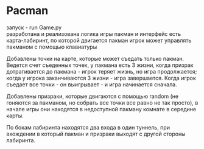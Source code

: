 # Pacman
запуск - run Game.py  
разработана и реализована логика игры пакман и интерфейс 
есть карта-лабиринт, по которой двигается пакман
игрок может управлять пакманом с помощью клавиатуры

Добавлены точки на карте, которые может съедать только пакман.
Ведется счет съеденных точек, у пакмана есть 3 жизни,
когда призрак дотрагивается до пакмана - игрок теряет жизнь, но игра продолжается;
когда у игрока заканчиваются 3 жизни - игра завершается.
Когда игрок съедает все точки - он выигрывает - и игра начинается сначала.

Добавлены призраки, которые двигаются с помощью random
(не гоняются за пакманом, но собрать все точки все равно не так просто),
в начале игры они находятся в недоступной пакману комнате в середине карты.

По бокам лабиринта находятся два входа в один туннель, 
при вхождении в который пакман и призраки выходят с другой стороны лабиринта.

